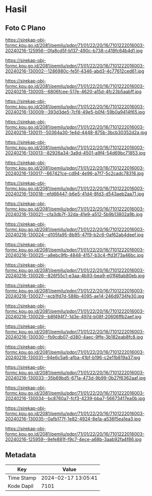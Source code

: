 # Hasil

## Foto C Plano

https://sirekap-obj-formc.kpu.go.id/2081/pemilu/pdpr/71/01/22/20/16/7101222016003-20240216-125956--0fa8cd5f-b137-490c-b738-c418fc64b4d1.jpg

https://sirekap-obj-formc.kpu.go.id/2081/pemilu/pdpr/71/01/22/20/16/7101222016003-20240216-130002--1286980c-fe5f-4346-abd3-4c77612ced61.jpg

https://sirekap-obj-formc.kpu.go.id/2081/pemilu/pdpr/71/01/22/20/16/7101222016003-20240216-130005--6806fcee-517e-4620-a15d-4fc23b5aabff.jpg

https://sirekap-obj-formc.kpu.go.id/2081/pemilu/pdpr/71/01/22/20/16/7101222016003-20240216-130009--393d3de5-7cf8-49e5-b0f4-59b0a9414f65.jpg

https://sirekap-obj-formc.kpu.go.id/2081/pemilu/pdpr/71/01/22/20/16/7101222016003-20240216-130011--50364a30-1e4d-4448-875b-3bcb30352d2a.jpg

https://sirekap-obj-formc.kpu.go.id/2081/pemilu/pdpr/71/01/22/20/16/7101222016003-20240216-130013--82926a34-3a9d-4501-a9f4-54d69bc71853.jpg

https://sirekap-obj-formc.kpu.go.id/2081/pemilu/pdpr/71/01/22/20/16/7101222016003-20240216-130017--667421ce-cd94-4e96-a7f7-5c2cadc78316.jpg

https://sirekap-obj-formc.kpu.go.id/2081/pemilu/pdpr/71/01/22/20/16/7101222016003-20240216-130018--efd66447-b6e5-41d4-8fd3-d543aeb2aa71.jpg

https://sirekap-obj-formc.kpu.go.id/2081/pemilu/pdpr/71/01/22/20/16/7101222016003-20240216-130021--cfa3db7f-32da-41e9-a512-5b9b13802a9b.jpg

https://sirekap-obj-formc.kpu.go.id/2081/pemilu/pdpr/71/01/22/20/16/7101222016003-20240216-130024--d105fa95-8b95-47f9-b2c6-0af62ab4deef.jpg

https://sirekap-obj-formc.kpu.go.id/2081/pemilu/pdpr/71/01/22/20/16/7101222016003-20240216-130025--a8ebc9fb-4848-4157-b3c4-ffd3f73a46bc.jpg

https://sirekap-obj-formc.kpu.go.id/2081/pemilu/pdpr/71/01/22/20/16/7101222016003-20240216-130026--826f55c1-e3aa-4b93-bea9-e01f46ab80eb.jpg

https://sirekap-obj-formc.kpu.go.id/2081/pemilu/pdpr/71/01/22/20/16/7101222016003-20240216-130027--ecb1fd7d-588b-4095-ae14-246d9734fe30.jpg

https://sirekap-obj-formc.kpu.go.id/2081/pemilu/pdpr/71/01/22/20/16/7101222016003-20240216-130029--b8f494f7-1d3e-497d-b08f-20606ffb2aef.jpg

https://sirekap-obj-formc.kpu.go.id/2081/pemilu/pdpr/71/01/22/20/16/7101222016003-20240216-130030--fb9cdb07-d380-4aec-9ffe-3b182eab8fc8.jpg

https://sirekap-obj-formc.kpu.go.id/2081/pemilu/pdpr/71/01/22/20/16/7101222016003-20240216-130031--94e6c5a6-afba-41bf-b196-c2e11b819a37.jpg

https://sirekap-obj-formc.kpu.go.id/2081/pemilu/pdpr/71/01/22/20/16/7101222016003-20240216-130033--35b69bd5-671a-473d-9b99-0b27f6362aaf.jpg

https://sirekap-obj-formc.kpu.go.id/2081/pemilu/pdpr/71/01/22/20/16/7101222016003-20240216-130034--bc8760a7-fcf3-4239-bba7-56673417ea0b.jpg

https://sirekap-obj-formc.kpu.go.id/2081/pemilu/pdpr/71/01/22/20/16/7101222016003-20240216-130035--0afb177f-1e82-4924-8e1a-a536f5ea1ea3.jpg

https://sirekap-obj-formc.kpu.go.id/2081/pemilu/pdpr/71/01/22/20/16/7101222016003-20240216-125959--9efe881f-f9c7-4ece-a68b-3aab92fa4f86.jpg


## Metadata

| Key        | Value               |
| ---------- | ------------------- |
| Time Stamp | 2024-02-17 13:05:41 |
| Kode Dapil | 7101                |



